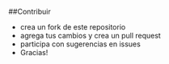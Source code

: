 ##Contribuir
 - crea un fork de este repositorio
 - agrega tus cambios y crea un pull request
 - participa con sugerencias en issues
 - Gracias!
